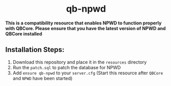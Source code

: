 <h1 align="center">qb-npwd</h1>


**This is a compatibility resource that enables NPWD to function properly with QBCore. Please ensure that you have the latest version
of NPWD and QBCore installed**

## Installation Steps:
1. Download this repository and place it in the `resources` directory
2. Run the `patch.sql` to patch the database for NPWD
3. Add `ensure qb-npwd` to your `server.cfg` (Start this resource after `QBCore` and `NPWD` have been started)


